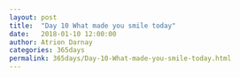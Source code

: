 ```yaml
---
layout: post  
title:  "Day 10 What made you smile today"  
date:   2018-01-10 12:00:00  
author: Atrion Darnay  
categories: 365days
permalink: 365days/Day-10-What-made-you-smile-today.html  
---
```

